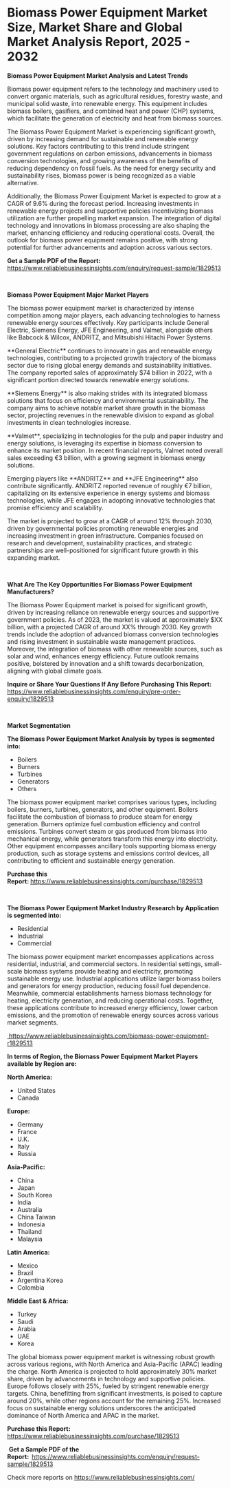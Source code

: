 <p><h1>Biomass Power Equipment Market Size, Market Share and Global Market Analysis Report, 2025 - 2032</h1></p><p><strong>Biomass Power Equipment Market Analysis and Latest Trends</strong></p>
<p><p>Biomass power equipment refers to the technology and machinery used to convert organic materials, such as agricultural residues, forestry waste, and municipal solid waste, into renewable energy. This equipment includes biomass boilers, gasifiers, and combined heat and power (CHP) systems, which facilitate the generation of electricity and heat from biomass sources. </p><p>The Biomass Power Equipment Market is experiencing significant growth, driven by increasing demand for sustainable and renewable energy solutions. Key factors contributing to this trend include stringent government regulations on carbon emissions, advancements in biomass conversion technologies, and growing awareness of the benefits of reducing dependency on fossil fuels. As the need for energy security and sustainability rises, biomass power is being recognized as a viable alternative.</p><p>Additionally, the Biomass Power Equipment Market is expected to grow at a CAGR of 9.6% during the forecast period. Increasing investments in renewable energy projects and supportive policies incentivizing biomass utilization are further propelling market expansion. The integration of digital technology and innovations in biomass processing are also shaping the market, enhancing efficiency and reducing operational costs. Overall, the outlook for biomass power equipment remains positive, with strong potential for further advancements and adoption across various sectors.</p></p>
<p><strong>Get a Sample PDF of the Report:&nbsp;</strong> <a href="https://www.reliablebusinessinsights.com/enquiry/request-sample/1829513?utm_campaign=1581&utm_medium=2&utm_source=Github&utm_content=ia&utm_term=23022025&utm_id=biomass-power-equipment">https://www.reliablebusinessinsights.com/enquiry/request-sample/1829513</a></p>
<p>&nbsp;</p>
<p><strong>Biomass Power Equipment Major Market Players</strong></p>
<p><p>The biomass power equipment market is characterized by intense competition among major players, each advancing technologies to harness renewable energy sources effectively. Key participants include General Electric, Siemens Energy, JFE Engineering, and Valmet, alongside others like Babcock & Wilcox, ANDRITZ, and Mitsubishi Hitachi Power Systems.</p><p>**General Electric** continues to innovate in gas and renewable energy technologies, contributing to a projected growth trajectory of the biomass sector due to rising global energy demands and sustainability initiatives. The company reported sales of approximately $74 billion in 2022, with a significant portion directed towards renewable energy solutions.</p><p>**Siemens Energy** is also making strides with its integrated biomass solutions that focus on efficiency and environmental sustainability. The company aims to achieve notable market share growth in the biomass sector, projecting revenues in the renewable division to expand as global investments in clean technologies increase.</p><p>**Valmet**, specializing in technologies for the pulp and paper industry and energy solutions, is leveraging its expertise in biomass conversion to enhance its market position. In recent financial reports, Valmet noted overall sales exceeding €3 billion, with a growing segment in biomass energy solutions.</p><p>Emerging players like **ANDRITZ** and **JFE Engineering** also contribute significantly. ANDRITZ reported revenue of roughly €7 billion, capitalizing on its extensive experience in energy systems and biomass technologies, while JFE engages in adopting innovative technologies that promise efficiency and scalability.</p><p>The market is projected to grow at a CAGR of around 12% through 2030, driven by governmental policies promoting renewable energies and increasing investment in green infrastructure. Companies focused on research and development, sustainability practices, and strategic partnerships are well-positioned for significant future growth in this expanding market.</p></p>
<p>&nbsp;</p>
<p><strong>What Are The Key Opportunities For Biomass Power Equipment Manufacturers?</strong></p>
<p><p>The Biomass Power Equipment market is poised for significant growth, driven by increasing reliance on renewable energy sources and supportive government policies. As of 2023, the market is valued at approximately $XX billion, with a projected CAGR of around XX% through 2030. Key growth trends include the adoption of advanced biomass conversion technologies and rising investment in sustainable waste management practices. Moreover, the integration of biomass with other renewable sources, such as solar and wind, enhances energy efficiency. Future outlook remains positive, bolstered by innovation and a shift towards decarbonization, aligning with global climate goals.</p></p>
<p><strong>Inquire or Share Your Questions If Any Before Purchasing This Report:</strong> <a href="https://www.reliablebusinessinsights.com/enquiry/pre-order-enquiry/1829513?utm_campaign=1581&utm_medium=2&utm_source=Github&utm_content=ia&utm_term=23022025&utm_id=biomass-power-equipment">https://www.reliablebusinessinsights.com/enquiry/pre-order-enquiry/1829513</a></p>
<p>&nbsp;</p>
<p><strong>Market Segmentation</strong></p>
<p><strong>The Biomass Power Equipment Market Analysis by types is segmented into:</strong></p>
<p><ul><li>Boilers</li><li>Burners</li><li>Turbines</li><li>Generators</li><li>Others</li></ul></p>
<p><p>The biomass power equipment market comprises various types, including boilers, burners, turbines, generators, and other equipment. Boilers facilitate the combustion of biomass to produce steam for energy generation. Burners optimize fuel combustion efficiency and control emissions. Turbines convert steam or gas produced from biomass into mechanical energy, while generators transform this energy into electricity. Other equipment encompasses ancillary tools supporting biomass energy production, such as storage systems and emissions control devices, all contributing to efficient and sustainable energy generation.</p></p>
<p><strong>Purchase this Report:&nbsp;</strong><a href="https://www.reliablebusinessinsights.com/purchase/1829513?utm_campaign=1581&utm_medium=2&utm_source=Github&utm_content=ia&utm_term=23022025&utm_id=biomass-power-equipment">https://www.reliablebusinessinsights.com/purchase/1829513</a></p>
<p>&nbsp;</p>
<p><strong>The Biomass Power Equipment Market Industry Research by Application is segmented into:</strong></p>
<p><ul><li>Residential</li><li>Industrial</li><li>Commercial</li></ul></p>
<p><p>The biomass power equipment market encompasses applications across residential, industrial, and commercial sectors. In residential settings, small-scale biomass systems provide heating and electricity, promoting sustainable energy use. Industrial applications utilize larger biomass boilers and generators for energy production, reducing fossil fuel dependence. Meanwhile, commercial establishments harness biomass technology for heating, electricity generation, and reducing operational costs. Together, these applications contribute to increased energy efficiency, lower carbon emissions, and the promotion of renewable energy sources across various market segments.</p></p>
<p><a href="https://www.reliablebusinessinsights.com/biomass-power-equipment-r1829513?utm_campaign=1581&utm_medium=2&utm_source=Github&utm_content=ia&utm_term=23022025&utm_id=biomass-power-equipment">&nbsp;https://www.reliablebusinessinsights.com/biomass-power-equipment-r1829513</a></p>
<p><strong>In terms of Region, the Biomass Power Equipment Market Players available by Region are:</strong></p>
<p>
    <p> <strong> North America: </strong>
        <ul>
            <li>United States</li>
            <li>Canada</li>
        </ul>
        </p> 
    <p> <strong> Europe: </strong>
        <ul>
            <li>Germany</li>
            <li>France</li>
            <li>U.K.</li>
            <li>Italy</li>
            <li>Russia</li>
        </ul>
        </p> 
    <p> <strong> Asia-Pacific: </strong>
        <ul>
            <li>China</li>
            <li>Japan</li>
            <li>South Korea</li>
            <li>India</li>
            <li>Australia</li>
            <li>China Taiwan</li>
            <li>Indonesia</li>
            <li>Thailand</li>
            <li>Malaysia</li>
        </ul>
        </p> 
    <p> <strong> Latin America: </strong>
        <ul>
            <li>Mexico</li>
            <li>Brazil</li>
            <li>Argentina Korea</li>
            <li>Colombia</li>
        </ul>
        </p> 
    <p> <strong> Middle East & Africa: </strong>
        <ul>
            <li>Turkey</li>
            <li>Saudi</li>
            <li>Arabia</li>
            <li>UAE</li>
            <li>Korea</li>
        </ul>
    </p>
    </p>
<p><p>The global biomass power equipment market is witnessing robust growth across various regions, with North America and Asia-Pacific (APAC) leading the charge. North America is projected to hold approximately 30% market share, driven by advancements in technology and supportive policies. Europe follows closely with 25%, fueled by stringent renewable energy targets. China, benefitting from significant investments, is poised to capture around 20%, while other regions account for the remaining 25%. Increased focus on sustainable energy solutions underscores the anticipated dominance of North America and APAC in the market.</p></p>
<p><strong>Purchase this Report: </strong><a href="https://www.reliablebusinessinsights.com/purchase/1829513?utm_campaign=1581&utm_medium=2&utm_source=Github&utm_content=ia&utm_term=23022025&utm_id=biomass-power-equipment">https://www.reliablebusinessinsights.com/purchase/1829513</a></p>
<p>&nbsp;<strong>Get a Sample PDF of the Report:&nbsp;&nbsp;</strong><a href="https://www.reliablebusinessinsights.com/enquiry/request-sample/1829513?utm_campaign=1581&utm_medium=2&utm_source=Github&utm_content=ia&utm_term=23022025&utm_id=biomass-power-equipment">https://www.reliablebusinessinsights.com/enquiry/request-sample/1829513</a></p>
<p><strong></strong></p>
<p>Check more reports on <a href="https://www.reliablebusinessinsights.com/?utm_campaign=1581&utm_medium=2&utm_source=Github&utm_content=ia&utm_term=23022025&utm_id=biomass-power-equipment">https://www.reliablebusinessinsights.com/</a></p>